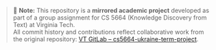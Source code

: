 > 📌 **Note:** This repository is a **mirrored academic project** developed as part of a group assignment for CS 5664 (Knowledge Discovery from Text) at Virginia Tech.  
> All commit history and contributions reflect collaborative work from the original repository: [VT GitLab – cs5664-ukraine-term-project](https://code.vt.edu/brandonh03/cs5664-ukraine-term-project).  
